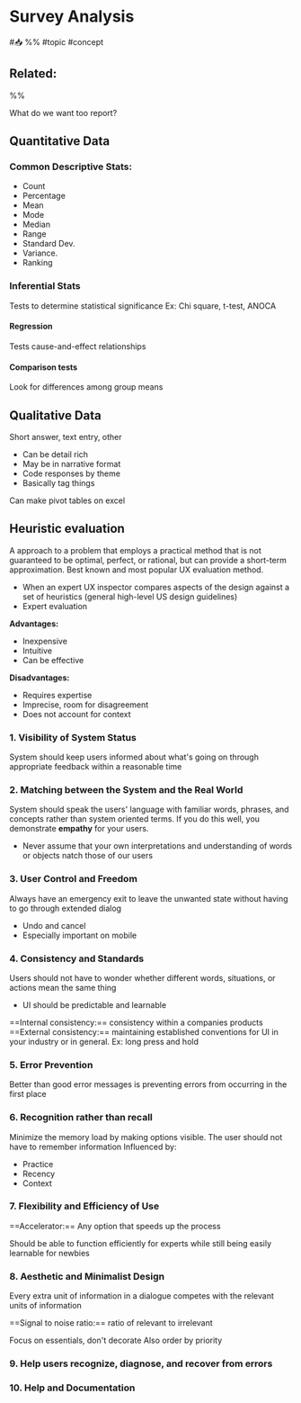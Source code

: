 # Survey Analysis
#📥 
%%
#topic
#concept

**Related:**
-  

%%




What do we want too report?

## Quantitative Data

### Common Descriptive Stats:
- Count
- Percentage
- Mean
- Mode
- Median
- Range
- Standard Dev.
- Variance.
- Ranking

### Inferential Stats
Tests to determine statistical significance
Ex: Chi square, t-test, ANOCA

#### Regression
Tests cause-and-effect relationships

#### Comparison tests
Look for differences among group means

## Qualitative Data
Short answer, text entry, other
- Can be detail rich
- May be in narrative format
- Code responses by theme 
- Basically tag things

Can make pivot tables on excel

## Heuristic evaluation

A approach to a problem that employs a practical method that is not guaranteed to be optimal, perfect, or rational, but can provide a short-term approximation.
Best known and most popular UX evaluation method.

- When an expert UX inspector compares aspects of the design against a set of heuristics (general high-level US design guidelines)
- Expert evaluation

**Advantages:**
- Inexpensive
- Intuitive
- Can be effective

**Disadvantages:**
- Requires expertise
- Imprecise, room for disagreement
- Does not account for context

### 1. Visibility of System Status

System should keep users informed about what's going on through appropriate feedback within a reasonable time

### 2. Matching between the System and the Real World

System should speak the users' language with familiar words, phrases, and concepts rather than system oriented terms.
If you do this well, you demonstrate **empathy** for your users.

- Never assume that your own interpretations and understanding of words or objects natch those of our users

### 3. User Control and Freedom

Always have an emergency exit to leave the unwanted state without having to go through extended dialog
- Undo and cancel
- Especially important on mobile

### 4. Consistency and Standards

Users should not have to wonder whether different words, situations, or actions mean the same thing
- UI should be predictable and learnable

==Internal consistency:== consistency within a companies products
==External consistency:== maintaining established conventions for UI in your industry or in general. Ex: long press and hold

### 5. Error Prevention

Better than good error messages is preventing errors from occurring in the first place

### 6. Recognition rather than recall

Minimize the memory load by making options visible. The user should not have to remember information
Influenced by:
- Practice
- Recency
- Context

### 7. Flexibility and Efficiency of Use

==Accelerator:== Any option that speeds up the process

Should be able to function efficiently for experts while still being easily learnable for newbies

### 8. Aesthetic and Minimalist Design

Every extra unit of information in a dialogue competes with the relevant units of information

==Signal to noise ratio:== ratio of relevant to irrelevant

Focus on essentials, don't decorate
Also order by priority

### 9. Help users recognize, diagnose, and recover from errors	

### 10. Help and Documentation
